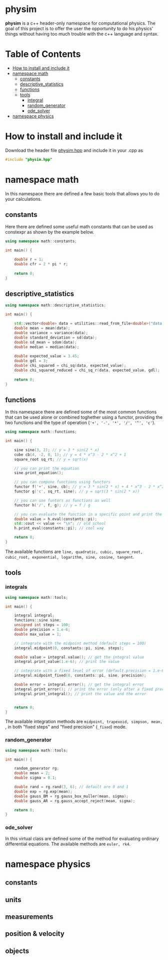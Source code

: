# physim
**physim** is a c++ header-only namespace for computational physics.
The goal of this project is to offer the user the opportunity to do his physics' things without having too much trouble with the c++ language and syntax. 


# Table of Contents
* [How to install and include it](#how-to-install-and-include-it)
* [namespace math](#namespace-math)
  * [constants](#constants)
  * [descriptive_statistics](#descriptive_statistics)
  * [functions](#functions)
  * [tools](#tools)
    * [integral](#integrals)
    * [random_generator](#random_generator)
    * [ode_solver](#ode_solver)
* [namespace physics](#namespace-physics)


# How to install and include it
Download the header file [physim.hpp](https://github.com/lorenzoliuzzo/physim/blob/e0432f73e1ba4ade984c00e8e4b08537f8b42e27/physim.hpp) and include it in your .cpp as 
``` c++
#include "physim.hpp"
```


# namespace math
In this namespace there are defined a few basic tools that allows you to do your calculations. 

## constants
Here there are defined some useful math constants that can be used as constexpr as shown by the example below. 
``` c++
using namespace math::constants; 

int main() {

    double r = 1; 
    double cfr = 2 * pi * r; 
    
    return 0;
}
```

## descriptive_statistics
``` c++
using namespace math::descriptive_statistics; 

int main() {

    std::vector<double> data = utilities::read_from_file<double>("data.dat"); 
    double mean = mean(data); 
    double variance = variance(data); 
    double standard_deviation = sd(data); 
    double sd_mean = sdom(data); 
    double median = median(data);
    
    double expected_value = 3.45; 
    double gdl = 3; 
    double chi_squared = chi_sq(data, expected_value);
    double chi_squared_reduced = chi_sq_r(data, expected_value, gdl);
    
    return 0; 
}
```

## functions
In this namespace there are defined some of the most common functions that can be used alone or combined toghether using a functor, providing the two functions and the type of operation (``` '+', '-', '*', '/', '^', 'c' ```). 
``` c++
using namespace math::functions; 

int main() {

    sine sine(3, 2); // y = 3 * sin(2 * x)
    cube cb(4, -2, 0, 1); // y = 4 * x^3 - 2 * x^2 + 1
    square_root sq_rt; // y = sqrt(x)

    // you can print the equation
    sine.print_equation(); 

    // you can compone functions using functors
    functor f('+', sine, cb); // y = 3 * sin(2 * x) + 4 * x^3 - 2 * x^2 + 1
    functor g('c', sq_rt, sine); // y = sqrt(3 * sin(2 * x))

    // you can use funtors as functions as well
    functor h('/', f, g); // y = f / g

    // you can evaluate the function in a specific point and print the value
    double value = h.eval(constants::pi); 
    std::cout << value << "\n"; // old school
    h.print_eval(constants::pi); // cool way

    return 0; 
}
```
The available functions are ``` line, quadratic, cubic, square_root, cubic_root, exponential, logarithm, sine, cosine, tangent ```.


## tools

### integrals
``` c++
using namespace math::tools; 

int main() {

    integral integral; 
    functions::sine sine; 
    unsigned int steps = 100; 
    double precision = 1.e-6;
    double max_value = 1; 

    // integrate with the midpoint method (default steps = 100) 
    integral.midpoint(0, constants::pi, sine, steps); 

    double value = integral.value(); // get the integral value
    integral.print_value(1.e-6); // print the value

    // integrate with a fixed level of error (default precision = 1.e-6)
    integral.midpoint_fixed(0, constants::pi, sine, precision);

    double error = integral.error(); // get the integral error
    integral.print_error(); // print the error (only after a fixed precision method)
    integral.print_integral(); // print the value and the error


    return 0; 
}
```
The available integration methods are ``` midpoint, trapexoid, simpson, mean,  ```, in both "fixed steps" and "fixed precision" (``` _fixed ```) mode.


### random_generator
``` c++
using namespace math::tools; 

int main() {

    random_generator rg; 
    double mean = 2; 
    double sigma = 0.1; 

    double rand = rg.rand(3, 6); // default are 0 and 1
    double exp = rg.exp(mean); 
    double gauss_BM = rg.gauss_box_muller(mean, sigma); 
    double gauss_AR = rg.gauss_accept_reject(mean, sigma); 

    return 0; 
}
```

### ode_solver
In this virtual class are defined some of the method for evaluating ordinary differential equations. The available methods are ``` euler, rk4 ```.


# namespace physics

## constants

## units

## measurements

## position & velocity

## objects

